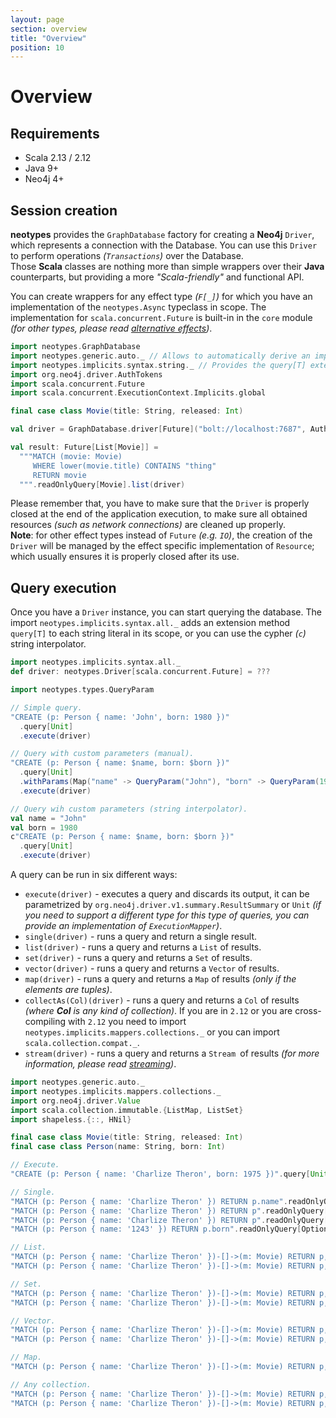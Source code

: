 ```yaml
---
layout: page
section: overview
title: "Overview"
position: 10
---
```


# Overview

## Requirements

+ Scala 2.13 / 2.12
+ Java 9+
+ Neo4j 4+

## Session creation

**neotypes** provides the `GraphDatabase` factory for creating a **Neo4j** `Driver`,
which represents a connection with the Database.
You can use this `Driver` to perform operations _(`Transactions`)_ over the Database.<br>
Those **Scala** classes are nothing more than simple wrappers over their **Java** counterparts,
but providing a more _"Scala-friendly"_ and functional API.

You can create wrappers for any effect type _(`F[_]`)_
for which you have an implementation of the `neotypes.Async` typeclass in scope.
The implementation for `scala.concurrent.Future` is built-in
in the `core` module _(for other types, please read [alternative effects](alternative_effects))_.

```scala mdoc:compile-only
import neotypes.GraphDatabase
import neotypes.generic.auto._ // Allows to automatically derive an implicit ResultMapper for case classes.
import neotypes.implicits.syntax.string._ // Provides the query[T] extension method.
import org.neo4j.driver.AuthTokens
import scala.concurrent.Future
import scala.concurrent.ExecutionContext.Implicits.global

final case class Movie(title: String, released: Int)

val driver = GraphDatabase.driver[Future]("bolt://localhost:7687", AuthTokens.basic("neo4j", "****"))

val result: Future[List[Movie]] =
  """MATCH (movie: Movie)
     WHERE lower(movie.title) CONTAINS "thing"
     RETURN movie
  """.readOnlyQuery[Movie].list(driver)
```

Please remember that, you have to make sure that the `Driver` is properly closed
at the end of the application execution,
to make sure all obtained resources _(such as network connections)_ are cleaned up properly.<br>
**Note**: for other effect types instead of `Future` _(e.g. `IO`)_,
the creation of the `Driver` will be managed by the effect specific implementation of `Resource`;
which usually ensures it is properly closed after its use.

## Query execution

Once you have a `Driver` instance, you can start querying the database.
The import `neotypes.implicits.syntax.all._` adds an extension method `query[T]`
to each string literal in its scope,
or you can use the cypher _(`c`)_ string interpolator.

```scala mdoc:invisible
import neotypes.implicits.syntax.all._
def driver: neotypes.Driver[scala.concurrent.Future] = ???
```

```scala mdoc:compile-only
import neotypes.types.QueryParam

// Simple query.
"CREATE (p: Person { name: 'John', born: 1980 })"
  .query[Unit]
  .execute(driver)

// Query with custom parameters (manual).
"CREATE (p: Person { name: $name, born: $born })"
  .query[Unit]
  .withParams(Map("name" -> QueryParam("John"), "born" -> QueryParam(1980)))
  .execute(driver)

// Query wih custom parameters (string interpolator).
val name = "John"
val born = 1980
c"CREATE (p: Person { name: $name, born: $born })"
  .query[Unit]
  .execute(driver)
```

A query can be run in six different ways:

* `execute(driver)` - executes a query and discards its output, it can be parametrized by `org.neo4j.driver.v1.summary.ResultSummary` or `Unit`
_(if you need to support a different type for this type of queries, you can provide an implementation of `ExecutionMapper`)_.
* `single(driver)` - runs a query and return a single result.
* `list(driver)` - runs a query and returns a `List` of results.
* `set(driver)` - runs a query and returns a `Set` of results.
* `vector(driver)` - runs a query and returns a `Vector` of results.
* `map(driver)` - runs a query and returns a `Map` of results
_(only if the elements are tuples)_.
* `collectAs(Col)(driver)` - runs a query and returns a `Col` of results
_(where **Col** is any kind of collection)_.
If you are in `2.12` or you are cross-compiling with `2.12` you need to import `neotypes.implicits.mappers.collections._` or you can import `scala.collection.compat._`.
* `stream(driver)` - runs a query and returns a `Stream `of results
_(for more information, please read [streaming](streams))_.

```scala mdoc:compile-only
import neotypes.generic.auto._
import neotypes.implicits.mappers.collections._
import org.neo4j.driver.Value
import scala.collection.immutable.{ListMap, ListSet}
import shapeless.{::, HNil}

final case class Movie(title: String, released: Int)
final case class Person(name: String, born: Int)

// Execute.
"CREATE (p: Person { name: 'Charlize Theron', born: 1975 })".query[Unit].execute(driver)

// Single.
"MATCH (p: Person { name: 'Charlize Theron' }) RETURN p.name".readOnlyQuery[String].single(driver)
"MATCH (p: Person { name: 'Charlize Theron' }) RETURN p".readOnlyQuery[Person].single(driver)
"MATCH (p: Person { name: 'Charlize Theron' }) RETURN p".readOnlyQuery[Map[String, Value]].single(driver)
"MATCH (p: Person { name: '1243' }) RETURN p.born".readOnlyQuery[Option[Int]].single(driver)

// List.
"MATCH (p: Person { name: 'Charlize Theron' })-[]->(m: Movie) RETURN p,m".readOnlyQuery[Person :: Movie :: HNil].list(driver)
"MATCH (p: Person { name: 'Charlize Theron' })-[]->(m: Movie) RETURN p,m".readOnlyQuery[(Person, Movie)].list(driver)

// Set.
"MATCH (p: Person { name: 'Charlize Theron' })-[]->(m: Movie) RETURN p,m".readOnlyQuery[Person :: Movie :: HNil].set(driver)
"MATCH (p: Person { name: 'Charlize Theron' })-[]->(m: Movie) RETURN p,m".readOnlyQuery[(Person, Movie)].set(driver)

// Vector.
"MATCH (p: Person { name: 'Charlize Theron' })-[]->(m: Movie) RETURN p,m".readOnlyQuery[Person :: Movie :: HNil].vector(driver)
"MATCH (p: Person { name: 'Charlize Theron' })-[]->(m: Movie) RETURN p,m".readOnlyQuery[(Person, Movie)].vector(driver)

// Map.
"MATCH (p: Person { name: 'Charlize Theron' })-[]->(m: Movie) RETURN p,m".readOnlyQuery[(Person, Movie)].map(driver)

// Any collection.
"MATCH (p: Person { name: 'Charlize Theron' })-[]->(m: Movie) RETURN p,m".readOnlyQuery[Person :: Movie :: HNil].collectAs(ListSet)(driver)
"MATCH (p: Person { name: 'Charlize Theron' })-[]->(m: Movie) RETURN p,m".readOnlyQuery[(Person, Movie)].collectAs(ListMap)(driver)
```
